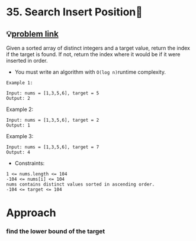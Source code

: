 # 35. Search Insert Position📖
## 💡[problem link](https://leetcode.com/problems/search-insert-position/description/)


Given a sorted array of distinct integers and a target value, return the index if the target is found. If not, return the index where it would be if it were inserted in order.

* You must write an algorithm with `O(log n)`runtime complexity.

 
```
Example 1:

Input: nums = [1,3,5,6], target = 5
Output: 2
```
Example 2:
```
Input: nums = [1,3,5,6], target = 2
Output: 1
```
Example 3:
```
Input: nums = [1,3,5,6], target = 7
Output: 4
 ```

* Constraints:
```
1 <= nums.length <= 104
-104 <= nums[i] <= 104
nums contains distinct values sorted in ascending order.
-104 <= target <= 104
```

# Approach
### find the lower bound of the target 
